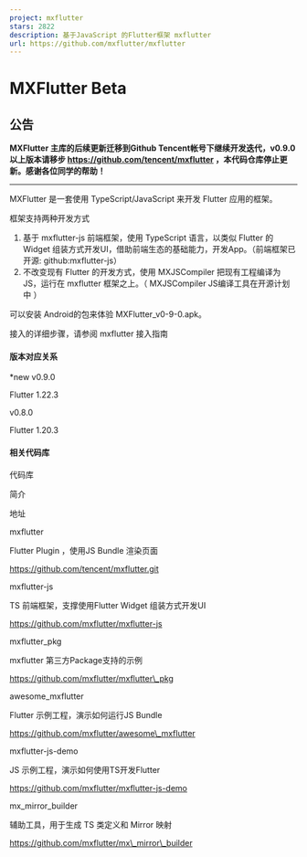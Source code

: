 ```yaml
---
project: mxflutter
stars: 2822
description: 基于JavaScript 的Flutter框架 mxflutter
url: https://github.com/mxflutter/mxflutter
---
```


MXFlutter Beta
==============

公告
--

**MXFlutter 主库的后续更新迁移到Github Tencent帐号下继续开发迭代，v0.9.0以上版本请移步 https://github.com/tencent/mxflutter ，本代码仓库停止更新。感谢各位同学的帮助！**

* * *

MXFlutter 是一套使用 TypeScript/JavaScript 来开发 Flutter 应用的框架。

框架支持两种开发方式

1.  基于 mxflutter-js 前端框架，使用 TypeScript 语言，以类似 Flutter 的 Widget 组装方式开发UI，借助前端生态的基础能力，开发App。（前端框架已开源: github:mxflutter-js）
2.  不改变现有 Flutter 的开发方式，使用 MXJSCompiler 把现有工程编译为JS，运行在 mxflutter 框架之上。（ MXJSCompiler JS编译工具在开源计划中 ）

可以安装 Android的包来体验 MXFlutter\_v0-9-0.apk。

接入的详细步骤，请参阅 mxflutter 接入指南

#### 版本对应关系

\*new v0.9.0

Flutter 1.22.3

v0.8.0

Flutter 1.20.3

#### 相关代码库

代码库

简介

地址

mxflutter

Flutter Plugin ，使用JS Bundle 渲染页面

https://github.com/tencent/mxflutter.git

mxflutter-js

TS 前端框架，支撑使用Flutter Widget 组装方式开发UI

https://github.com/mxflutter/mxflutter-js

mxflutter\_pkg

mxflutter 第三方Package支持的示例

https://github.com/mxflutter/mxflutter\_pkg

awesome\_mxflutter

Flutter 示例工程，演示如何运行JS Bundle

https://github.com/mxflutter/awesome\_mxflutter

mxflutter-js-demo

JS 示例工程，演示如何使用TS开发Flutter

https://github.com/mxflutter/mxflutter-js-demo

mx\_mirror\_builder

辅助工具，用于生成 TS 类定义和 Mirror 映射

https://github.com/mxflutter/mx\_mirror\_builder

